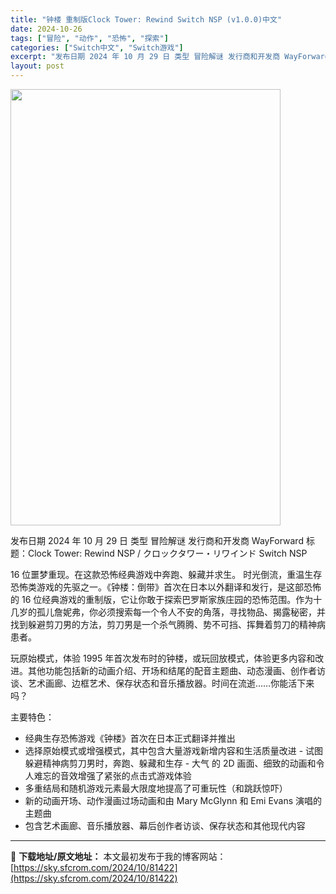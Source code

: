 ```yaml
---
title: "钟楼 重制版Clock Tower: Rewind Switch NSP (v1.0.0)中文"
date: 2024-10-26
tags: ["冒险", "动作", "恐怖", "探索"]
categories: ["Switch中文", "Switch游戏"]
excerpt: "发布日期 2024 年 10 月 29 日 类型 冒险解谜 发行商和开发商 WayForward 标题：Clock Tower: Rewind NSP / クロックタワー・リワインド Switch NSP 16 位噩梦重现。在这款恐怖经典游戏中奔跑、躲藏并求生。 时光倒流，重温生存恐怖类游戏的先驱之&hellip;"
layout: post
---
```


<img class="aligncenter size-full wp-image-81423" src="https://sky.sfcrom.com/wp-content/uploads/2024/10/202410261433177.webp" alt="" width="432" height="698" />

发布日期 2024 年 10 月 29 日
类型 冒险解谜
发行商和开发商 WayForward
标题：Clock Tower: Rewind NSP / クロックタワー・リワインド Switch NSP

16 位噩梦重现。在这款恐怖经典游戏中奔跑、躲藏并求生。
时光倒流，重温生存恐怖类游戏的先驱之一。《钟楼：倒带》首次在日本以外翻译和发行，是这部恐怖的 16 位经典游戏的重制版，它让你敢于探索巴罗斯家族庄园的恐怖范围。作为十几岁的孤儿詹妮弗，你必须搜索每一个令人不安的角落，寻找物品、揭露秘密，并找到躲避剪刀男的方法，剪刀男是一个杀气腾腾、势不可挡、挥舞着剪刀的精神病患者。

玩原始模式，体验 1995 年首次发布时的钟楼，或玩回放模式，体验更多内容和改进。其他功能包括新的动画介绍、开场和结尾的配音主题曲、动态漫画、创作者访谈、艺术画廊、边框艺术、保存状态和音乐播放器。时间在流逝……你能活下来吗？

主要特色：
- 经典生存恐怖游戏《钟楼》首次在日本正式翻译并推出
- 选择原始模式或增强模式，其中包含大量游戏新增内容和生活质量改进 -
试图躲避精神病剪刀男时，奔跑、躲藏和生存 - 大气
的 2D 画面、细致的动画和令人难忘的音效增强了紧张的点击式游戏体验
- 多重结局和随机游戏元素最大限度地提高了可重玩性（和跳跃惊吓）
- 新的动画开场、动作漫画过场动画和由 Mary McGlynn 和 Emi Evans 演唱的主题曲
- 包含艺术画廊、音乐播放器、幕后创作者访谈、保存状态和其他现代内容

---
📖 **下载地址/原文地址：** 本文最初发布于我的博客网站：[https://sky.sfcrom.com/2024/10/81422](https://sky.sfcrom.com/2024/10/81422)
